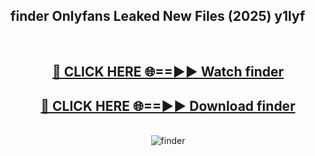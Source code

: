 <h2>finder Onlyfans Leaked New Files (2025) y1lyf</h2>
<br>
<div align="center">
<h2><a href="https://mediafiles.top/finder&ref=git" rel="nofollow">🔴 CLICK HERE 🌐==►► Watch finder</a></h2>
<h2><a href="https://mediafiles.top/finder&ref=git" rel="nofollow">🔴 CLICK HERE 🌐==►► Download finder</a></h2>
<br>
<a href="https://mediafiles.top/finder&ref=git" rel="nofollow" data-target="animated-image.originalLink"><img src="https://i.ibb.co.com/xMMVF88/686577567.gif" alt="finder" style="max-width: 100%; display: inline-block;" data-target="animated-image.originalImage"></a>
</div>
<br>
<br>